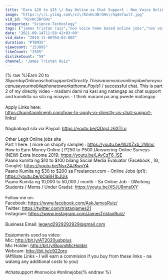 ```yaml
---
title: "Earn $20 to $35 \/ Day Online as Chat Support - Non Voice Online Jobs in Directly"
image: "https:\/\/i.ytimg.com\/vi\/R2vHc3BrGHs\/hqdefault.jpg"
vid_id: "R2vHc3BrGHs"
categories: "Science-Technology"
tags: ["james tristan ruiz","non voice home based online jobs","non voice online jobs"]
date: "2021-09-14T11:58:42+03:00"
vid_date: "2019-11-06T04:02:00Z"
duration: "PT6M3S"
viewcount: "153895"
likeCount: "2565"
dislikeCount: "59"
channel: "James Tristan Ruiz"
---
```

{% raw %}Earn 20 to $35 per day Online as chat support in Directly. This is a non voice online job where you can use your mobile phone to work at home. Pay is 1$ / successful chat. This is part 2 of my directly video - madami dami na kasi ang natangap as chat support and kumikita na sila ng maayos - I think marami pa ang pwede matangap<br /><br />Apply Links here:<br /><a rel="nofollow" target="blank" href="https://kumitaonlineph.com/how-to-apply-in-directly-as-chat-support-links/">https://kumitaonlineph.com/how-to-apply-in-directly-as-chat-support-links/</a><br /><br />Nagbabayd sila via Paypal: <a rel="nofollow" target="blank" href="https://youtu.be/QDqcLz6XTLo">https://youtu.be/QDqcLz6XTLo</a><br /><br />Other Legit Online jobs site<br />Part 1 here: ( more on shopify sample) : <a rel="nofollow" target="blank" href="https://youtu.be/WJXZxb_2Wmc">https://youtu.be/WJXZxb_2Wmc</a><br />How to Earn Money Online ( P250 to P500 )Answering Online Surveys - (NEW) Extra Income 2019: <a rel="nofollow" target="blank" href="https://youtu.be/LAvCzT6_ISE">https://youtu.be/LAvCzT6_ISE</a><br />Paano kumita ng $10 to $100 bilang Social Media Evaluator (Facebook , IG, Google): <a rel="nofollow" target="blank" href="https://youtu.be/Nsx24JKwvY4">https://youtu.be/Nsx24JKwvY4</a><br />Paano Kumita ng $30 to $200 sa Freelancer.com - Online Jobs (pt1): <a rel="nofollow" target="blank" href="https://youtu.be/pOa8H1bJUis">https://youtu.be/pOa8H1bJUis</a><br />Paano Kumita  ng 10,000 to 50,000 / month - Sa Online Job - (Working Students / Moms / Under Grads): <a rel="nofollow" target="blank" href="https://youtu.be/XSJU8nnslXY">https://youtu.be/XSJU8nnslXY</a><br /><br />Follow me on: <br />Facebook: <a rel="nofollow" target="blank" href="https://www.facebook.com/AskJamesRuiz/">https://www.facebook.com/AskJamesRuiz/</a><br />Twitter: <a rel="nofollow" target="blank" href="https://twitter.com/tristanjames21">https://twitter.com/tristanjames21</a><br />Instagram: <a rel="nofollow" target="blank" href="https://www.instagram.com/JamesTristanRuiz/">https://www.instagram.com/JamesTristanRuiz/</a><br /><br />Business Email: legend2929292929@gmail.com<br /><br />Equipments used sa video:<br />Mic: <a rel="nofollow" target="blank" href="http://bit.ly/AT2020usbplus">http://bit.ly/AT2020usbplus</a><br />Mic Holder: <a rel="nofollow" target="blank" href="http://bit.ly/BoomMicHolder">http://bit.ly/BoomMicHolder</a><br />Webcam: <a rel="nofollow" target="blank" href="http://bit.ly/c922pro">http://bit.ly/c922pro</a><br />(Affiliate Links - I will earn a commision if you buy from these links - na walang any additional costs to you)<br /><br />#chatsupport #nonvoice #onlinejobs{% endraw %}
